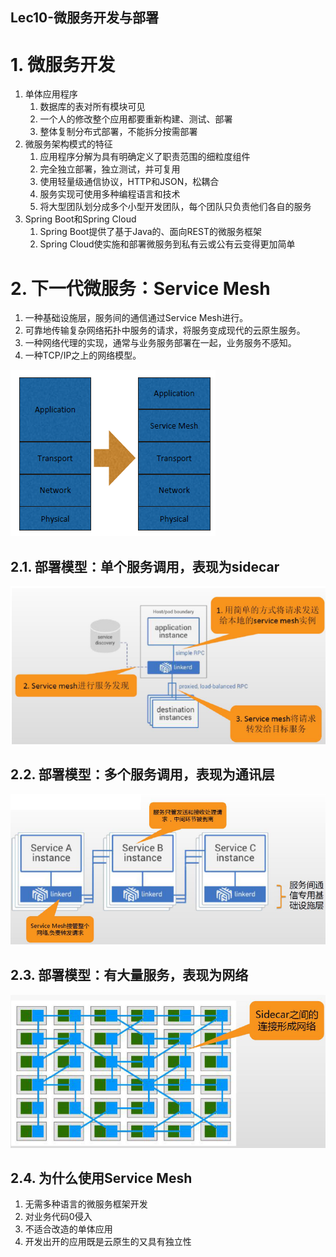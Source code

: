 Lec10-微服务开发与部署
---

# 1. 微服务开发
1. 单体应用程序
   1. 数据库的表对所有模块可见
   2. 一个人的修改整个应用都要重新构建、测试、部署
   3. 整体复制分布式部署，不能拆分按需部署
2. 微服务架构模式的特征
   1. 应用程序分解为具有明确定义了职责范围的细粒度组件
   2. 完全独立部署，独立测试，并可复用
   3. 使用轻量级通信协议，HTTP和JSON，松耦合
   4. 服务实现可使用多种编程语言和技术
   5. 将大型团队划分成多个小型开发团队，每个团队只负责他们各自的服务
3. Spring Boot和Spring Cloud
   1. Spring Boot提供了基于Java的、面向REST的微服务框架
   2. Spring Cloud使实施和部署微服务到私有云或公有云变得更加简单

# 2. 下一代微服务：Service Mesh
1. 一种基础设施层，服务间的通信通过Service Mesh进行。
2. 可靠地传输复杂网络拓扑中服务的请求，将服务变成现代的云原生服务。
3. 一种网络代理的实现，通常与业务服务部署在一起，业务服务不感知。
4. 一种TCP/IP之上的网络模型。

![](img/lec10/1.png)

## 2.1. 部署模型：单个服务调用，表现为sidecar
![](img/lec10/2.png)

## 2.2. 部署模型：多个服务调用，表现为通讯层
![](img/lec10/3.png)

## 2.3. 部署模型：有大量服务，表现为网络
![](img/lec10/4.png)

## 2.4. 为什么使用Service Mesh
1. 无需多种语言的微服务框架开发
2. 对业务代码0侵入
3. 不适合改造的单体应用
4. 开发出开的应用既是云原生的又具有独立性
